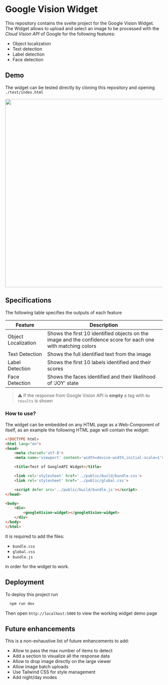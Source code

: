 
# Google Vision Widget

This repository contains the svelte project for the Google Vision Widget. The Widget allows to upload and select an image to be processed with the *Cloud Vision API*
of Google for the following features:

*  Object localization
* Text detection
* Label detection
* Face detection

## Demo
The widget can be tested directly by cloning this repository and opening `./test/index.html`

<img src="./assets/demo1.gif" height=600>

## Specifications

The following table specifies the outputs of each feature

| Feature  |  Description  | 
|---|---|
|Object Localization   | Shows the first 10 identified objects on the image and the confidence score for each one with matching colors  |  
|Text Detection   | Shows the full identified text from the image  |   
|Label Detection   | Shows the first 10 labels identified and their scores  |   
|Face Detection   | Shows the faces identified and their likelihood of 'JOY' state  |   

> :warning: If the response from Google Vision API is **empty** a tag with `No results` is shown

### How to use?
The widget can be embedded on any HTML page as a Web-Component of itself, as an example the following HTML page will contain the widget:
````html
<!DOCTYPE html>
<html lang="en">
<head>
	<meta charset='utf-8'>
	<meta name='viewport' content='width=device-width,initial-scale=1'>

	<title>Test of GoogleAPI Widget</title>

	<link rel='stylesheet' href='../public/build/bundle.css'>
	<link rel='stylesheet' href='../public/global.css'>

	<script defer src='../public/build/bundle.js'></script>
</head>

<body>
    <div>
        <googleVision-widget></googleVision-widget>
    </div>
</body>
</html>
````
It is required to add the files:
* `bundle.css`
* `global.css`
* `bundle.js`

in order for the widget to work.
## Deployment

To deploy this project run

```bash
  npm run dev
```
Then open `http://localhost:5000` to view the working widget demo page

## Future enhancements

This is a non-exhaustive list of future enhancements to add:

* Allow to pass the max number of items to detect
* Add a section to visualize all the response data
* Allow to drop image directly on the large viewer
* Allow image batch uploads
* Use Tailwind CSS for style management
* Add night/day modes
